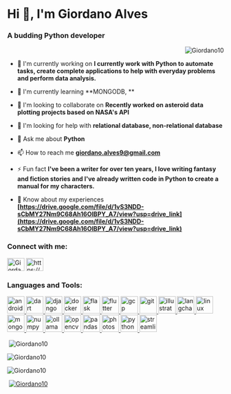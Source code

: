 # Hi 👋, I'm Giordano Alves

### A budding Python developer

<p align="right"> <img src="https://komarev.com/ghpvc/?username=Giordano10&label=Profile views&color=0e75b6&style=flat" alt="Giordano10" /> </p>

- 🔭 I'm currently working on **I currently work with Python to automate tasks, create complete applications to help with everyday problems and perform data analysis.**

- 🌱 I'm currently learning **MONGODB, **

- 👯 I'm looking to collaborate on **Recently worked on asteroid data plotting projects based on NASA's API**

- 🤝 I'm looking for help with **relational database, non-relational database**

- 💬 Ask me about **Python**

- 📫 How to reach me **giordano.alves9@gmail.com**

- ⚡ Fun fact **I've been a writer for over ten years, I love writing fantasy and fiction stories and I've already written code in Python to create a manual for my characters.**

- 📄 Know about my experiences **[https://drive.google.com/file/d/1vS3NDD-sCbMY27Nm9C68Ah16OIBPY_A7/view?usp=drive_link](https://drive.google.com/file/d/1vS3NDD-sCbMY27Nm9C68Ah16OIBPY_A7/view?usp=drive_link)**

<h3 align="left">Connect with me:</h3>
<p align="left">
<a href="https://github.com/Giordano10" target="blank"><img align="center" src="https://raw.githubusercontent.com/rahuldkjain/github-profile-readme-generator/master/src/images/icons/Social/github.svg" alt="Giordano10" height="30" width="40" /></a>
<a href="https://linkedin.com/in/giordano-alves-878147195/" target="blank"><img align="center" src="https://raw.githubusercontent.com/rahuldkjain/github-profile-readme-generator/master/src/images/icons/Social/linked-in-alt.svg" alt="https://www.linkedin.com/in/giordano-alves-878147195/" height="30" width="40" /></a>
</p>

<h3 align="left">Languages and Tools:</h3>
<p align="left"> <a href="https://developer.mozilla.org/en-US/docs/Web/android" target="_blank" rel="noreferrer"> <img src="https://skillicons.dev/icons?i=androidstudio" alt="android" width="40" height="40"/> </a> <a href="https://developer.mozilla.org/en-US/docs/Web/dart" target="_blank" rel="noreferrer"> <img src="https://skillicons.dev/icons?i=dart" alt="dart" width="40" height="40"/> </a> <a href="https://developer.mozilla.org/en-US/docs/Web/django" target="_blank" rel="noreferrer"> <img src="https://skillicons.dev/icons?i=django" alt="django" width="40" height="40"/> </a> <a href="https://developer.mozilla.org/en-US/docs/Web/docker" target="_blank" rel="noreferrer"> <img src="https://skillicons.dev/icons?i=docker" alt="docker" width="40" height="40"/> </a> <a href="https://developer.mozilla.org/en-US/docs/Web/flask" target="_blank" rel="noreferrer"> <img src="https://skillicons.dev/icons?i=flask" alt="flask" width="40" height="40"/> </a> <a href="https://developer.mozilla.org/en-US/docs/Web/flutter" target="_blank" rel="noreferrer"> <img src="https://skillicons.dev/icons?i=flutter" alt="flutter" width="40" height="40"/> </a> <a href="https://developer.mozilla.org/en-US/docs/Web/gcp" target="_blank" rel="noreferrer"> <img src="https://skillicons.dev/icons?i=gcp" alt="gcp" width="40" height="40"/> </a> <a href="https://developer.mozilla.org/en-US/docs/Web/git" target="_blank" rel="noreferrer"> <img src="https://skillicons.dev/icons?i=git" alt="git" width="40" height="40"/> </a> <a href="https://developer.mozilla.org/en-US/docs/Web/illustrator" target="_blank" rel="noreferrer"> <img src="https://skillicons.dev/icons?i=illustrator" alt="illustrator" width="40" height="40"/> </a> <a href="https://developer.mozilla.org/en-US/docs/Web/langchain" target="_blank" rel="noreferrer"> <img src="https://cdn.simpleicons.org/langchain/1C3C3C" alt="langchain" width="40" height="40"/> </a> <a href="https://developer.mozilla.org/en-US/docs/Web/linux" target="_blank" rel="noreferrer"> <img src="https://skillicons.dev/icons?i=linux" alt="linux" width="40" height="40"/> </a> <a href="https://developer.mozilla.org/en-US/docs/Web/mongodb" target="_blank" rel="noreferrer"> <img src="https://skillicons.dev/icons?i=mongodb" alt="mongodb" width="40" height="40"/> </a> <a href="https://developer.mozilla.org/en-US/docs/Web/numpy" target="_blank" rel="noreferrer"> <img src="https://cdn.jsdelivr.net/gh/devicons/devicon/icons/numpy/numpy-original.svg" alt="numpy" width="40" height="40"/> </a> <a href="https://developer.mozilla.org/en-US/docs/Web/ollama" target="_blank" rel="noreferrer"> <img src="https://cdn.simpleicons.org/ollama" alt="ollama" width="40" height="40"/> </a> <a href="https://developer.mozilla.org/en-US/docs/Web/opencv" target="_blank" rel="noreferrer"> <img src="https://skillicons.dev/icons?i=opencv" alt="opencv" width="40" height="40"/> </a> <a href="https://developer.mozilla.org/en-US/docs/Web/pandas" target="_blank" rel="noreferrer"> <img src="https://cdn.jsdelivr.net/gh/devicons/devicon/icons/pandas/pandas-original.svg" alt="pandas" width="40" height="40"/> </a> <a href="https://developer.mozilla.org/en-US/docs/Web/photoshop" target="_blank" rel="noreferrer"> <img src="https://skillicons.dev/icons?i=photoshop" alt="photoshop" width="40" height="40"/> </a> <a href="https://developer.mozilla.org/en-US/docs/Web/python" target="_blank" rel="noreferrer"> <img src="https://skillicons.dev/icons?i=py" alt="python" width="40" height="40"/> </a> <a href="https://developer.mozilla.org/en-US/docs/Web/streamlit" target="_blank" rel="noreferrer"> <img src="https://cdn.simpleicons.org/streamlit/FF4B4B" alt="streamlit" width="40" height="40"/> </a></p>

<p>&nbsp;<img align="center" src="https://github-readme-stats.vercel.app/api?username=Giordano10&show_icons=true&locale=en" alt="Giordano10" /></p>

<p><img align="center" src="https://github-readme-streak-stats.herokuapp.com/?user=Giordano10&" alt="Giordano10" /></p>

<p><img align="center" src="https://github-readme-stats.vercel.app/api/top-langs?username=Giordano10&show_icons=true&locale=en&layout=compact" alt="Giordano10" /></p>

<p><img align="center"> <a href="https://github.com/ryo-ma/github-profile-trophy"><img src="https://github-profile-trophy.vercel.app/?username=Giordano10" alt="Giordano10" /></a></p>
